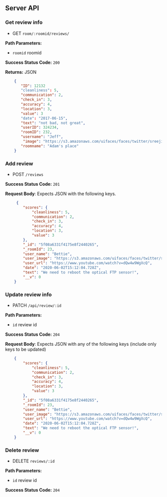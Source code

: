 ## Server API

### Get review info
  * GET `room/:roomid/reviews/`

**Path Parameters:**
  * `roomid`  roomid

**Success Status Code:** `200`

**Returns:** JSON

```json
    {
       "ID": 12132
       "cleanliness": 5,
       "communication": 2,
       "check_in": 3,
       "accuracy": 4,
       "location": 3,
       "value": 3
       "date": "2017-06-15",
       "text": "not bad, not great",
       "userID": 324234,
       "roomID": 232,
       "username": "Jeff",
        "image": "https://s3.amazonaws.com/uifaces/faces/twitter/sreejithexp/128.jpg",
       "roomname": "Adam's place"  
    }
```

### Add review
  * POST `/reviews`

**Success Status Code:** `201`

**Request Body**: Expects JSON with the following keys.

```json
     {
        "scores": {
            "cleanliness": 5,
            "communication": 2,
            "check_in": 3,
            "accuracy": 4,
            "location": 3,
            "value": 3
        },
        "_id": "5f08a6331f4175e8f2440265",
        "_roomId": 23,
        "user_name": "Bettie",
        "user_image": "https://s3.amazonaws.com/uifaces/faces/twitter/sreejithexp/128.jpg",
        "user_url": "https://www.youtube.com/watch?v=dQw4w9WgXcQ",
        "date": "2020-06-02T15:12:04.728Z",
        "text": "We need to reboot the optical FTP sensor!",
        "__v": 0
    }
```


### Update review info
  * PATCH `/api/review/:id`

**Path Parameters:**
  * `id` review id

**Success Status Code:** `204`

**Request Body**: Expects JSON with any of the following keys (include only keys to be updated)

```json
    {
        "scores": {
            "cleanliness": 5,
            "communication": 2,
            "check_in": 3,
            "accuracy": 4,
            "location": 3,
            "value": 3
        },
        "_id": "5f08a6331f4175e8f2440265",
        "_roomId": 23,
        "user_name": "Bettie",
        "user_image": "https://s3.amazonaws.com/uifaces/faces/twitter/sreejithexp/128.jpg",
        "user_url": "https://www.youtube.com/watch?v=dQw4w9WgXcQ",
        "date": "2020-06-02T15:12:04.728Z",
        "text": "We need to reboot the optical FTP sensor!",
        "__v": 0
    }
```

### Delete review
  * DELETE `reviews/:id`

**Path Parameters:**
  * `id` review id

**Success Status Code:** `204`

